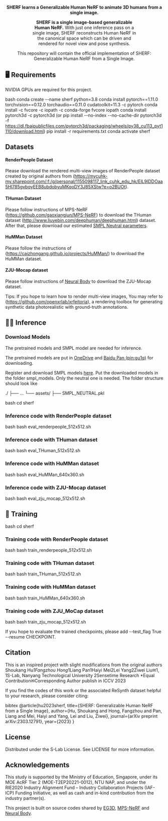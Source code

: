 <div align="center">


<strong>SHERF learns a Generalizable Human NeRF to animate 3D humans from a single image.</strong>

<div style="width: 70%; text-align: center; margin:auto;">
    
 <strong>SHERF is a single image-based generalizable Human NeRF.</strong> With just one inference pass on a single image, SHERF reconstructs Human NeRF in the canonical space which can be driven and rendered for novel view and pose synthesis.</em>
</div>

This repository will contain the official implementation of SHERF: Generalizable Human NeRF from a Single Image.

<div align="left">

## :desktop_computer: Requirements
<!-- --- -->
NVIDIA GPUs are required for this project.

bash
    conda create --name sherf python=3.8
    conda install pytorch==1.11.0 torchvision==0.12.0 torchaudio==0.11.0 cudatoolkit=11.3 -c pytorch
    conda install -c fvcore -c iopath -c conda-forge fvcore iopath
    conda install pytorch3d -c pytorch3d (or pip install --no-index --no-cache-dir pytorch3d -f https://dl.fbaipublicfiles.com/pytorch3d/packaging/wheels/py38_cu113_pyt1110/download.html)
    pip install -r requirements.txt
    conda activate sherf



## Datasets
<!-- --- -->

#### RenderPeople Dataset
Please download the rendered multi-view images of RenderPeople dataset created by original authors from (https://mycuhk-my.sharepoint.com/:f:/g/personal/1155098117_link_cuhk_edu_hk/ElL9IDDOaa5Hl785gvbqyEEB8ubdobyuMKqoDY3J85XStw?e=o2BUOt).

#### THuman Dataset

Please follow instructions of  MPS-NeRF (https://github.com/gaoxiangjun/MPS-NeRF) to download the THuman dataset (http://www.liuyebin.com/deephuman/deephuman.html) dataset. After that, please download our estimated [SMPL Neutral parameters](https://mycuhk-my.sharepoint.com/:u:/g/personal/1155098117_link_cuhk_edu_hk/ESgPK9M9zNxPr3dqEAoao4gBsomBTbAakC4c6eCpNxGGZA?e=i9wZni).

#### HuMMan Dataset

Please follow the instructions of (https://caizhongang.github.io/projects/HuMMan/) to download the HuMMan dataset.

#### ZJU-Mocap dataset

Please follow instructions of [Neural Body](https://github.com/zju3dv/neuralbody) to download the ZJU-Mocap dataset.

Tips: If you hope to learn how to render multi-view images, You may refer to (https://github.com/openxrlab/xrfeitoria), a rendering toolbox for generating synthetic data photorealistic with ground-truth annotations.

## :running_woman: Inference

### Download Models

The pretrained models and SMPL model are needed for inference.

The pretrained models are put in [OneDrive](https://mycuhk-my.sharepoint.com/:u:/g/personal/1155098117_link_cuhk_edu_hk/EU3RxpLuKmZImkdJbG8Y12EBZ9RxIfQiEx7ctt5obXUjzw?e=gXJbIQ) and [Baidu Pan (pin:gu1q)](https://pan.baidu.com/s/1yqZd0L1zAoc-YUY4YCD4dQ) for downloading.

Register and download SMPL models [here](https://smpl.is.tue.mpg.de/). Put the downloaded models in the folder smpl_models. Only the neutral one is needed. The folder structure should look like


./
├── ...
└── assets/
    ├── SMPL_NEUTRAL.pkl


bash
cd sherf


### Inference code with RenderPeople dataset
bash
bash eval_renderpeople_512x512.sh


### Inference code with THuman dataset
bash
bash eval_THuman_512x512.sh


### Inference code with HuMMan dataset
bash
bash eval_HuMMan_640x360.sh


### Inference code with ZJU-Mocap dataset
bash
bash eval_zju_mocap_512x512.sh


## :train: Training
<!-- --- -->

bash
cd sherf


### Training code with RenderPeople dataset
bash
bash train_renderpeople_512x512.sh


### Training code with THuman dataset
bash
bash train_THuman_512x512.sh


### Training code with HuMMan dataset
bash
bash train_HuMMan_640x360.sh


### Training code with ZJU_MoCap dataset
bash
bash train_zju_mocap_512x512.sh


If you hope to evaluate the trained checkpoints, please add --test_flag True --resume CHECKPOINT.

## Citation
<!-- --- -->

This is an inspired project with slight modifications from the original authors Shoukang Hu*1Fangzhou Hong*1Liang Pan1Haiyi Mei2Lei Yang2Ziwei Liu✉1, 1S-Lab, Nanyang Technological University 2Sensetime Research
*Equal Contribution✉Corresponding Author publish in ICCV 2023

If you find the codes of this work or the associated ReSynth dataset helpful to your research, please consider citing:

bibtex
@article{hu2023sherf,
  title={SHERF: Generalizable Human NeRF from a Single Image},
  author={Hu, Shoukang and Hong, Fangzhou and Pan, Liang and Mei, Haiyi and Yang, Lei and Liu, Ziwei},
  journal={arXiv preprint arXiv:2303.12791},
  year={2023}
}


## License

Distributed under the S-Lab License. See LICENSE for more information.

## Acknowledgements
This study is supported by the Ministry of Education, Singapore, under its MOE AcRF Tier 2 (MOE-T2EP20221-0012), NTU NAP, and under the RIE2020 Industry Alignment Fund – Industry Collaboration Projects (IAF-ICP) Funding Initiative, as well as cash and in-kind contribution from the industry partner(s).

This project is built on source codes shared by [EG3D](https://github.com/NVlabs/eg3d), [MPS-NeRF](https://github.com/gaoxiangjun/MPS-NeRF) and [Neural Body](https://github.com/zju3dv/neuralbody).
